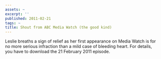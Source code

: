```yaml
---
assets: ~
excerpt: ''
published: 2011-02-21
tags: ~
title: Shout from ABC Media Watch (the good kind)
---
```

Leslie breaths a sign of relief as her first appearance on Media Watch is for no more serious infraction than a mild case of bleeding heart. For details, you have to download the 21 February 2011 episode. 